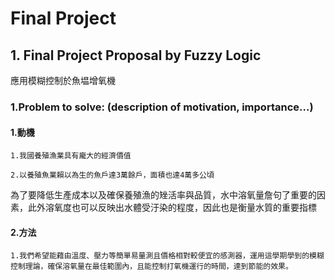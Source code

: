 # Final Project

## 1. Final Project Proposal by Fuzzy Logic

應用模糊控制於魚塭增氧機

### 1.Problem to solve: (description of motivation, importance…)

#### 1.動機

    1.我國養殖漁業具有龐大的經濟價值

    2.以養殖魚業賴以為生的魚戶達3萬餘戶，面積也達4萬多公頃

為了要降低生產成本以及確保養殖漁的矬活率與品質，水中溶氧量詹句了重要的因素，此外溶氧度也可以反映出水體受汙染的程度，因此也是衡量水質的重要指標

#### 2.方法

    1.我們希望能藉由溫度、壓力等簡單易量測且價格相對較便宜的感測器，運用這學期學到的模糊控制理論，確保溶氧量在最佳範圍內，且能控制打氧機運行的時間，達到節能的效果。
